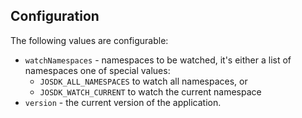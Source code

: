 ## Configuration

The following values are configurable:

- `watchNamespaces` - namespaces to be watched, it's either a list of namespaces one of special values:
  - `JOSDK_ALL_NAMESPACES` to watch all namespaces, or
  - `JOSDK_WATCH_CURRENT` to watch the current namespace
- `version` - the current version of the application.

